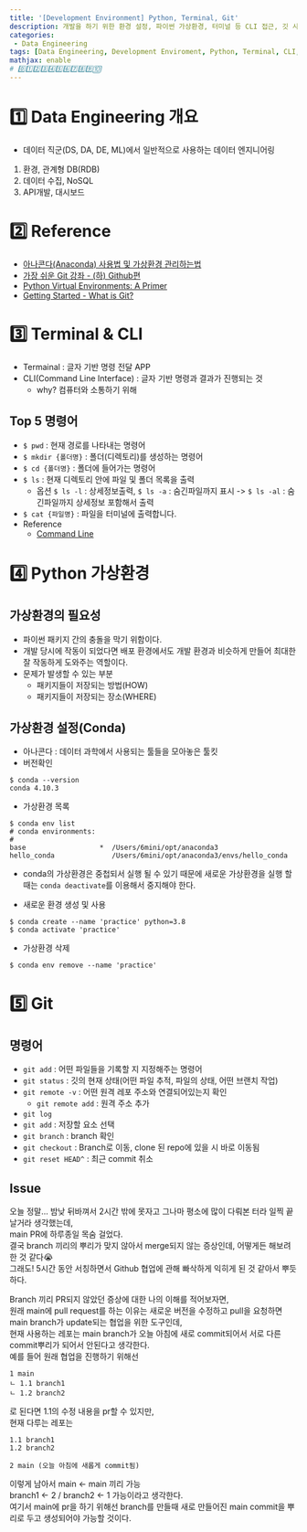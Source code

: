 ```yaml
---
title: '[Development Environment] Python, Terminal, Git'
description: 개발을 하기 위한 환경 설정, 파이썬 가상환경, 터미널 등 CLI 접근, 깃 사용법
categories:
 - Data Engineering
tags: [Data Engineering, Development Enviroment, Python, Terminal, CLI, Git, Github 파이썬, 터미널, 깃, 깃헙, 개발환경]
mathjax: enable
# 0️⃣1️⃣2️⃣3️⃣4️⃣5️⃣6️⃣7️⃣8️⃣9️⃣🔟
---
```


# 1️⃣ Data Engineering 개요
- 데이터 직군(DS, DA, DE, ML)에서 일반적으로 사용하는 데이터 엔지니어링

1. 환경, 관계형 DB(RDB)
2. 데이터 수집, NoSQL
3. API개발, 대시보드

# 2️⃣ Reference

- [아나콘다(Anaconda) 사용법 및 가상환경 관리하는법](https://youtu.be/hz6KIvPBW4U)
- [가장 쉬운 Git 강좌 - (하) Github편](https://youtu.be/GaKjTjwcKQo)
- [Python Virtual Environments: A Primer](https://realpython.com/python-virtual-environments-a-primer/)
- [Getting Started - What is Git?](https://www.git-scm.com/book/en/v2/Getting-Started-What-is-Git%3F)

# 3️⃣ Terminal & CLI
- Termainal : 글자 기반 명령 전달 APP
- CLI(Command Line Interface) : 글자 기반 명령과 결과가 진행되는 것
  - why? 컴퓨터와 소통하기 위해

## Top 5 명령어
- `$ pwd` : 현재 경로를 나타내는 명령어
- `$ mkdir {폴더명}` : 폴더(디렉토리)를 생성하는 명령어
- `$ cd {폴더명}` : 폴더에 들어가는 명령어
- `$ ls` : 현재 디렉토리 안에 파일 및 폴더 목록을 출력
  - 옵션 `$ ls -l` : 상세정보출력, `$ ls -a` : 숨긴파일까지 표시 -> `$ ls -al` : 숨긴파일까지 상세정보 포함해서 출력
- `$ cat {파일명}` : 파일을 터미널에 출력합니다.
- Reference
  - [Command Line](https://linuxjourney.com/lesson/the-shell)

# 4️⃣ Python 가상환경

## 가상환경의 필요성
- 파이썬 패키지 간의 충돌을 막기 위함이다.
- 개발 당시에 작동이 되었다면 배포 환경에서도 개발 환경과 비슷하게 만들어 최대한 잘 작동하게 도와주는 역할이다.
- 문제가 발생할 수 있는 부분
  - 패키지들이 저장되는 방법(HOW)
  - 패키지들이 저장되는 장소(WHERE)

## 가상환경 설정(Conda)
- 아나콘다 : 데이터 과학에서 사용되는 툴들을 모아놓은 툴킷
- 버전확인

```
$ conda --version
conda 4.10.3
```

- 가상환경 목록

```
$ conda env list
# conda environments:
#
base                  *  /Users/6mini/opt/anaconda3
hello_conda              /Users/6mini/opt/anaconda3/envs/hello_conda
```

- conda의 가상환경은 중첩되서 실행 될 수 있기 때문에 새로운 가상환경을 실행 할때는 `conda deactivate`를 이용해서 중지해야 한다.

- 새로운 환경 생성 및 사용

```
$ conda create --name 'practice' python=3.8
$ conda activate 'practice'
```

- 가상환경 삭제

```
$ conda env remove --name 'practice'
```

# 5️⃣ Git 

## 명령어
- `git add` : 어떤 파일들을 기록할 지 지정해주는 명령어
- `git status` : 깃의 현재 상태(어떤 파일 추적, 파일의 상태, 어떤 브랜치 작업)
- `git remote -v` : 어떤 원격 레포 주소와 연결되어있는지 확인
  - `git remote add` : 원격 주소 추가
- `git log`
- `git add` : 저장할 요소 선택
- `git branch` : branch 확인
- `git checkout` : Branch로 이동, clone 된 repo에 있을 시 바로 이동됨
- `git reset HEAD^` : 최근 commit 취소 

## Issue
오늘 정말... 밤낮 뒤바껴서 2시간 밖에 못자고 그나마 평소에 많이 다뤄본 터라 일찍 끝날거라 생각했는데,<br>
main PR에 하루종일 목숨 걸었다.<br>
결국 branch 끼리의 뿌리가 맞지 않아서 merge되지 않는 증상인데, 어떻게든 해보려한 것 같다😭<br>
그래도! 5시간 동안 서칭하면서 Github 협업에 관해 빠삭하게 익히게 된 것 같아서 뿌듯하다.<br>

Branch 끼리 PR되지 않았던 증상에 대한 나의 이해를 적어보자면,<br>
원래 main에 pull request를 하는 이유는 새로운 버전을 수정하고 pull을 요청하면 main branch가 update되는 협업을 위한 도구인데,<br>
현재 사용하는 레포는 main branch가 오늘 아침에 새로 commit되어서 서로 다른 commit뿌리가 되어서 안된다고 생각한다.<br>
예를 들어 원래 협업을 진행하기 위해선

```
1 main
ㄴ 1.1 branch1
ㄴ 1.2 branch2
```

로 된다면 1.1의 수정 내용을 pr할 수 있지만,<br>
현재 다루는 레포는

```
1.1 branch1
1.2 branch2

2 main (오늘 아침에 새롭게 commit됨)
```

이렇게 남아서 main <- main 끼리 가능<br>
branch1 <- 2 / branch2 <- 1 가능이라고 생각한다.<br>
여기서 main에 pr을 하기 위해선 branch를 만들때 새로 만들어진 main commit을 뿌리로 두고 생성되어야 가능할 것이다.
